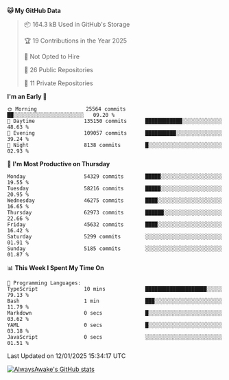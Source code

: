 <!--START_SECTION:waka-->
**🐱 My GitHub Data** 

> 📦 164.3 kB Used in GitHub's Storage 
 > 
> 🏆 19 Contributions in the Year 2025
 > 
> 🚫 Not Opted to Hire
 > 
> 📜 26 Public Repositories 
 > 
> 🔑 11 Private Repositories 
 > 
**I'm an Early 🐤** 

```text
🌞 Morning                25564 commits       ██░░░░░░░░░░░░░░░░░░░░░░░   09.20 % 
🌆 Daytime                135150 commits      ████████████░░░░░░░░░░░░░   48.63 % 
🌃 Evening                109057 commits      ██████████░░░░░░░░░░░░░░░   39.24 % 
🌙 Night                  8138 commits        █░░░░░░░░░░░░░░░░░░░░░░░░   02.93 % 
```
📅 **I'm Most Productive on Thursday** 

```text
Monday                   54329 commits       █████░░░░░░░░░░░░░░░░░░░░   19.55 % 
Tuesday                  58216 commits       █████░░░░░░░░░░░░░░░░░░░░   20.95 % 
Wednesday                46275 commits       ████░░░░░░░░░░░░░░░░░░░░░   16.65 % 
Thursday                 62973 commits       ██████░░░░░░░░░░░░░░░░░░░   22.66 % 
Friday                   45632 commits       ████░░░░░░░░░░░░░░░░░░░░░   16.42 % 
Saturday                 5299 commits        ░░░░░░░░░░░░░░░░░░░░░░░░░   01.91 % 
Sunday                   5185 commits        ░░░░░░░░░░░░░░░░░░░░░░░░░   01.87 % 
```


📊 **This Week I Spent My Time On** 

```text
💬 Programming Languages: 
TypeScript               10 mins             ████████████████████░░░░░   79.13 % 
Bash                     1 min               ███░░░░░░░░░░░░░░░░░░░░░░   11.79 % 
Markdown                 0 secs              █░░░░░░░░░░░░░░░░░░░░░░░░   03.62 % 
YAML                     0 secs              █░░░░░░░░░░░░░░░░░░░░░░░░   03.18 % 
JavaScript               0 secs              ░░░░░░░░░░░░░░░░░░░░░░░░░   01.51 % 
```


 Last Updated on 12/01/2025 15:34:17 UTC
<!--END_SECTION:waka-->

[![AlwaysAwake's GitHub stats](https://github-readme-stats.vercel.app/api?username=AlwaysAwake&show_icons=true&theme=github_dark&count_private=true)](https://github.com/AlwaysAwake/AlwaysAwake)
